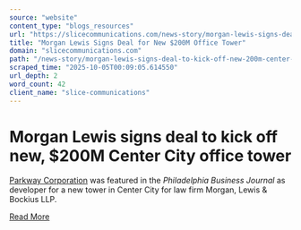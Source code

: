```yaml
---
source: "website"
content_type: "blogs_resources"
url: "https://slicecommunications.com/news-story/morgan-lewis-signs-deal-to-kick-off-new-200m-center-city-office-tower"
title: "Morgan Lewis Signs Deal for New $200M Office Tower"
domain: "slicecommunications.com"
path: "/news-story/morgan-lewis-signs-deal-to-kick-off-new-200m-center-city-office-tower"
scraped_time: "2025-10-05T00:09:05.614550"
url_depth: 2
word_count: 42
client_name: "slice-communications"
---
```


# Morgan Lewis signs deal to kick off new, $200M Center City office tower

[Parkway Corporation](https://www.parkwaycorp.com) was featured in the _Philadelphia Business Journal_ as developer for a new tower in Center City for law firm Morgan, Lewis & Bockius LLP.

[Read More](https://www.bizjournals.com/philadelphia/news/2020/01/21/morgan-lewis-signs-deal-to-kick-off-new-200m.html)